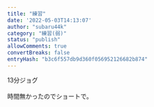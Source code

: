 ```yaml
---
title: "練習"
date: '2022-05-03T14:13:07'
author: "subaru44k"
category: "練習(弱)"
status: "publish"
allowComments: true
convertBreaks: false
entryHash: "b3c6f557db9d360f056952126682b874"
---
```

13分ジョグ<br>
<br>
時間無かったのでショートで。
